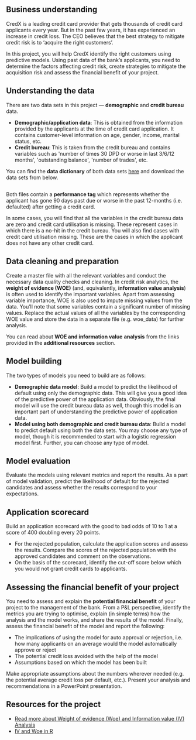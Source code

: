 ## Business understanding

CredX is a leading credit card provider that gets thousands of credit card applicants every year. But in the past few years, it has experienced an increase in credit loss. The CEO believes that the best strategy to mitigate credit risk is to ‘acquire the right customers’.

 

In this project, you will help CredX identify the right customers using predictive models. Using past data of the bank’s applicants, you need to determine the factors affecting credit risk, create strategies to mitigate the acquisition risk and assess the financial benefit of your project.   

 

## Understanding the data

There are two data sets in this project — **demographic** and **credit bureau** data.  

- **Demographic/application data**: This is obtained from the information provided by the applicants at the time of credit card application. It contains customer-level information on age, gender, income, marital status, etc.
- **Credit bureau**: This is taken from the credit bureau and contains variables such as 'number of times 30 DPD or worse in last 3/6/12 months', 'outstanding balance', 'number of trades', etc.

You can find the **data dictionary** of both data sets [here](https://docs.google.com/spreadsheets/d/168hlx2UtNLLLw6EAqa8AsO0FveFaDG74uTt-lkT-kHE/edit?usp=sharing) and download the data sets from below. 

## 

Both files contain a **performance tag** which represents whether the applicant has gone 90 days past due or worse in the past 12-months (i.e. defaulted) after getting a credit card.

 

In some cases, you will find that all the variables in the credit bureau data are zero and credit card utilisation is missing. These represent cases in which there is a no-hit in the credit bureau. You will also find cases with credit card utilisation missing. These are the cases in which the applicant does not have any other credit card.

 

## Data cleaning and preparation

Create a master file with all the relevant variables and conduct the necessary data quality checks and cleaning. In credit risk analytics, the **weight of evidence (WOE)** (and, equivalently, **information value analysis**) is often used to identify the important variables. Apart from assessing variable importance, WOE is also used to impute missing values from the data. You’ll note that some variables contain a significant number of missing values. Replace the actual values of all the variables by the corresponding WOE value and store the data in a separate file (e.g. woe_data) for further analysis.   


You can read about **WOE and information value** **analysis** from the links provided in the **additional resources** section.  

 



## Model building

The two types of models you need to build are as follows:

- **Demographic data model**: Build a model to predict the likelihood of default using only the demographic data. This will give you a good idea of the predictive power of the application data. Obviously, the final model will use the credit bureau data as well, though this model is an important part of understanding the predictive power of application data.
- **Model using both demographic and credit bureau data**: Build a model to predict default using both the data sets. You may choose any type of model, though it is recommended to start with a logistic regression model first. Further, you can choose any type of model.  

 

## Model evaluation

Evaluate the models using relevant metrics and report the results. As a part of model validation, predict the likelihood of default for the rejected candidates and assess whether the results correspond to your expectations. 

 

## Application scorecard



Build an application scorecard with the good to bad odds of 10 to 1 at a score of 400 doubling every 20 points.  

- For the rejected population, calculate the application scores and assess the results. Compare the scores of the rejected population with the approved candidates and comment on the observations.
- On the basis of the scorecard, identify the cut-off score below which you would not grant credit cards to applicants.

 

## Assessing the financial benefit of your project

You need to assess and explain the **potential financial benefit** of your project to the management of the bank. From a P&L perspective, identify the metrics you are trying to optimise, explain (in simple terms) how the analysis and the model works, and share the results of the model. Finally, assess the financial benefit of the model and report the following:

- The implications of using the model for auto approval or rejection, i.e. how many applicants on an average would the model automatically approve or reject
- The potential credit loss avoided with the help of the model
- Assumptions based on which the model has been built 


Make appropriate assumptions about the numbers wherever needed (e.g. the potential average credit loss per default, etc.). Present your analysis and recommendations in a PowerPoint presentation.  

 

## Resources for the project

- [Read more about Weight of evidence (Woe) and Information value (IV) Analysis](http://www.listendata.com/2015/03/weight-of-evidence-woe-and-information.html)
- [IV and Woe in R](https://cran.r-project.org/web/packages/Information/vignettes/Information-vignette.html)